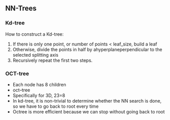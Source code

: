 ## NN-Trees

### Kd-tree

How to construct a Kd-tree:
1. If there is only one point, or number of points < leaf_size, build a leaf
2. Otherwise, divide the points in half by ahyperplaneperpendicular to the selected splitting axis
3. Recursively repeat the first two steps.

### OCT-tree
* Each node has 8 children
* oct–tree
* Specifically for 3D, 23=8
* In kd-tree, it is non-trivial to determine whether the NN search is done, so we have to go back to root every time
* Octree is more efficient because we can stop without going back to root
